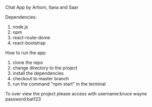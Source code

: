Chat App by Artiom, Ilana and Saar

Dependencies:

1. node.js
2. npm
3. react-route-dome
4. react-bootstrap

How to run the app:

1. clone the repo
2. change directory to the project
3. install the dependencies
4. checkout to master branch
5. run the command "npm start" in the terminal

To over view the project please access with username:bruce wayne password:bat123
